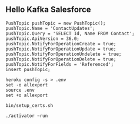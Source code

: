 Hello Kafka Salesforce
----------------------

    PushTopic pushTopic = new PushTopic();
    pushTopic.Name = 'ContactUpdates';
    pushTopic.Query = 'SELECT Id, Name FROM Contact';
    pushTopic.ApiVersion = 36.0;
    pushTopic.NotifyForOperationCreate = true;
    pushTopic.NotifyForOperationUpdate = true;
    pushTopic.NotifyForOperationUndelete = true;
    pushTopic.NotifyForOperationDelete = true;
    pushTopic.NotifyForFields = 'Referenced';
    insert pushTopic;

    heroku config -s > .env
    set -o allexport
    source .env
    set +o allexport

    bin/setup_certs.sh
    
    ./activator ~run